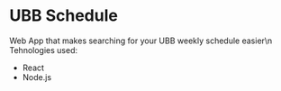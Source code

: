 # UBB Schedule
Web App that makes searching for your UBB weekly schedule easier\n
Tehnologies used:
* React
* Node.js
